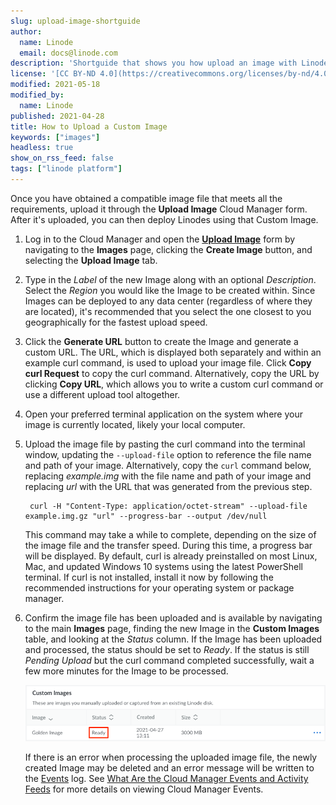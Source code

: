 ```yaml
---
slug: upload-image-shortguide
author:
  name: Linode
  email: docs@linode.com
description: 'Shortguide that shows you how upload an image with Linode Images.'
license: '[CC BY-ND 4.0](https://creativecommons.org/licenses/by-nd/4.0)'
modified: 2021-05-18
modified_by:
  name: Linode
published: 2021-04-28
title: How to Upload a Custom Image
keywords: ["images"]
headless: true
show_on_rss_feed: false
tags: ["linode platform"]
---
```


Once you have obtained a compatible image file that meets all the requirements, upload it through the **Upload Image** Cloud Manager form. After it's uploaded, you can then deploy Linodes using that Custom Image.

1. Log in to the Cloud Manager and open the **[Upload Image](https://cloud.linode.com/images/create/upload)** form by navigating to the **Images** page, clicking the **Create Image** button, and selecting the **Upload Image** tab.

1. Type in the *Label* of the new Image along with an optional *Description*. Select the *Region* you would like the Image to be created within. Since Images can be deployed to any data center (regardless of where they are located), it's recommended that you select the one closest to you geographically for the fastest upload speed.

1. Click the **Generate URL** button to create the Image and generate a custom URL. The URL, which is displayed both separately and within an example curl command, is used to upload your image file. Click **Copy curl Request** to copy the curl command. Alternatively, copy the URL by clicking **Copy URL**, which allows you to write a custom curl command or use a different upload tool altogether.

1. Open your preferred terminal application on the system where your image is currently located, likely your local computer.

1. Upload the image file by pasting the curl command into the terminal window, updating the `--upload-file` option to reference the file name and path of your image. Alternatively, copy the `curl` command below, replacing *example.img* with the file name and path of your image and replacing *url* with the URL that was generated from the previous step.

        curl -H "Content-Type: application/octet-stream" --upload-file example.img.gz "url" --progress-bar --output /dev/null

    This command may take a while to complete, depending on the size of the image file and the transfer speed. During this time, a progress bar will be displayed. By default, curl is already preinstalled on most Linux, Mac, and updated Windows 10 systems using the latest PowerShell terminal. If curl is not installed, install it now by following the recommended instructions for your operating system or package manager.

1. Confirm the image file has been uploaded and is available by navigating to the main **Images** page, finding the new Image in the **Custom Images** table, and looking at the *Status* column. If the Image has been uploaded and processed, the status should be set to *Ready*. If the status is still *Pending Upload* but the curl command completed successfully, wait a few more minutes for the Image to be processed.

    ![Image status](images-upload-status.png "Image status")

    If there is an error when processing the uploaded image file, the newly created Image may be deleted and an error message will be written to the [Events](https://cloud.linode.com/events) log. See [What Are the Cloud Manager Events and Activity Feeds](/docs/guides/what-are-the-cloud-manager-events-and-activity-feeds/) for more details on viewing Cloud Manager Events.